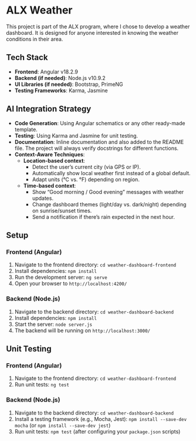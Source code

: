 # ALX Weather

This project is part of the ALX program, where I chose to develop a weather dashboard. It is designed for anyone interested in knowing the weather conditions in their area.

## Tech Stack
- **Frontend**: Angular v18.2.9
- **Backend (if needed)**: Node.js v10.9.2
- **UI Libraries (if needed)**: Bootstrap, PrimeNG
- **Testing Frameworks**: Karma, Jasmine

## AI Integration Strategy
- **Code Generation**: Using Angular schematics or any other ready-made template.
- **Testing**: Using Karma and Jasmine for unit testing.
- **Documentation**: Inline documentation and also added to the README file. The project will always verify docstrings for different functions.
- **Context-Aware Techniques**:
    - **Location-based context**:
        - Detect the user’s current city (via GPS or IP).
        - Automatically show local weather first instead of a global default.
        - Adapt units (°C vs. °F) depending on region.
    - **Time-based context**:
        - Show “Good morning / Good evening” messages with weather updates.
        - Change dashboard themes (light/day vs. dark/night) depending on sunrise/sunset times.
        - Send a notification if there’s rain expected in the next hour.

## Setup

### Frontend (Angular)

1.  Navigate to the frontend directory: `cd weather-dashboard-frontend`
2.  Install dependencies: `npm install`
3.  Run the development server: `ng serve`
4.  Open your browser to `http://localhost:4200/`

### Backend (Node.js)

1.  Navigate to the backend directory: `cd weather-dashboard-backend`
2.  Install dependencies: `npm install`
3.  Start the server: `node server.js`
4.  The backend will be running on `http://localhost:3000/`

## Unit Testing

### Frontend (Angular)

1.  Navigate to the frontend directory: `cd weather-dashboard-frontend`
2.  Run unit tests: `ng test`

### Backend (Node.js)

1.  Navigate to the backend directory: `cd weather-dashboard-backend`
2.  Install a testing framework (e.g., Mocha, Jest): `npm install --save-dev mocha` (or `npm install --save-dev jest`)
3.  Run unit tests: `npm test` (after configuring your `package.json` scripts)